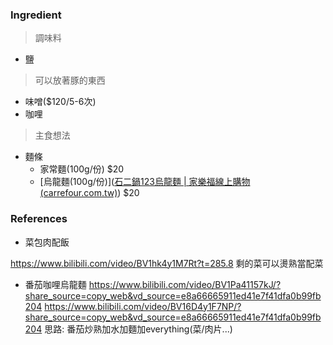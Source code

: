 
### Ingredient

>調味料

- 鹽

>可以放著豚的東西

- 味噌($120/5-6次)
- 咖哩

>主食想法

- 麵條
	- 家常麵(100g/份) $20
	- [烏龍麵(100g/份)]([石二鍋123烏龍麵 | 家樂福線上購物 (carrefour.com.tw)](https://online.carrefour.com.tw/zh/%E7%9F%B3%E4%BA%8C%E9%8D%8B/1522205600101.html)) $20

### References

- 菜包肉配飯

https://www.bilibili.com/video/BV1hk4y1M7Rt?t=285.8
剩的菜可以燙熟當配菜

- 番茄咖哩烏龍麵
https://www.bilibili.com/video/BV1Pa41157kJ/?share_source=copy_web&vd_source=e8a66665911ed41e7f41dfa0b99fb204
https://www.bilibili.com/video/BV16D4y1F7NP/?share_source=copy_web&vd_source=e8a66665911ed41e7f41dfa0b99fb204
思路: 番茄炒熟加水加麵加everything(菜/肉片...)
